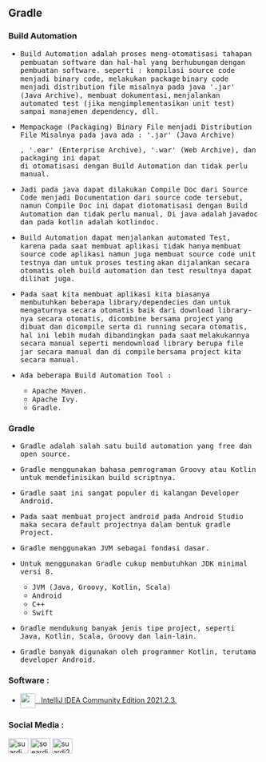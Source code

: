 ## Gradle

### Build Automation

- <samp> Build Automation adalah proses meng-otomatisasi tahapan pembuatan software dan hal-hal yang berhubungan</samp>
  <samp> dengan pembuatan software. seperti : kompilasi source code menjadi binary code, melakukan package</samp> 
  <samp> binary code menjadi distribution file misalnya pada java '.jar' (Java Archive), membuat dokumentasi,</samp> 
  <samp> menjalankan automated test (jika mengimplementasikan unit test) sampai manajemen dependency, dll.</samp>
  
- <samp>Mempackage (Packaging) Binary File menjadi Distribution File Misalnya pada java ada : '.jar' (Java Archive)</samp>

  <samp>, '.ear' (Enterprise Archive), '.war' (Web Archive), dan packaging ini dapat</samp>  
  <samp>di otomatisasi dengan Build Automation dan tidak perlu manual.</samp>
  
- <samp>Jadi pada java dapat dilakukan Compile Doc dari Source Code menjadi Documentation dari source code tersebut,</samp> 
  <samp>namun Compile Doc ini dapat diotomatisasi dengan Build Automation dan tidak perlu manual, Di java adalah</samp> 
  <samp>javadoc dan pada kotlin adalah kotlindoc.</samp>
  
- <samp>Build Automation dapat menjalankan automated Test, karena pada saat membuat aplikasi tidak hanya</samp>
  <samp>membuat source code aplikasi namun juga membuat source code unit testnya dan untuk proses testing</samp>
  <samp>akan dijalankan secara otomatis oleh build automation dan test resultnya dapat dilihat juga.</samp>
  
- <samp>Pada saat kita membuat aplikasi kita biasanya membutuhkan beberapa library/dependecies dan untuk</samp>
  <samp>mengaturnya secara otomatis baik dari download library-nya secara otomatis, dicombine bersama project</samp>
  <samp>yang dibuat dan dicompile serta di running secara otomatis, hal ini lebih mudah dibandingkan pada saat</samp>
  <samp>melakukannya secara manual seperti mendownload library berupa file jar secara manual dan di compile</samp>
  <samp>bersama project kita secara manual.</samp>
  
- <samp>Ada beberapa Build Automation Tool :</samp>
	- <samp>Apache Maven.</samp>
	- <samp>Apache Ivy.</samp>
	- <samp>Gradle.</samp>
  
### Gradle

- <samp>Gradle adalah salah satu build automation yang free dan open source.</samp>
	
- <samp>Gradle menggunakan bahasa pemrograman Groovy atau Kotlin untuk mendefinisikan build scriptnya.</samp>
	
- <samp>Gradle saat ini sangat populer di kalangan Developer Android.</samp>

- <samp>Pada saat membuat project android pada Android Studio maka secara default projectnya dalam bentuk gradle Project.</samp> 
 
- <samp>Gradle menggunakan JVM sebagai fondasi dasar.</samp>

- <samp>Untuk menggunakan Gradle cukup membutuhkan JDK minimal versi 8.</samp>
	- <samp>JVM (Java, Groovy, Kotlin, Scala)</samp>
	- <samp>Android</samp>
	- <samp>C++</samp>
	- <samp>Swift</samp>

- <samp>Gradle mendukung banyak jenis tipe project, seperti Java, Kotlin, Scala, Groovy dan lain-lain.</samp>

- <samp>Gradle banyak digunakan oleh programmer Kotlin, terutama developer Android.</samp>

### Software :

 - <a href="https://www.jetbrains.com/idea/download/?from=SafeEyes#section=windows" target="blank"><img align="center" src="https://img.icons8.com/material/144/000000/intellij-idea.png" height="30" width="30" />&nbsp;&nbsp;&nbsp;IntelliJ IDEA Community Edition 2021.2.3.</a>

### Social Media :
<p align="left">
<a href="https://fb.com/suardi.daudmanda" target="blank"><img align="center" src="https://cdn.jsdelivr.net/npm/simple-icons@v3/icons/facebook.svg" alt="suardi.daudmanda" height="30" width="40" /></a>
<a href="https://instagram.com/soeardi_26" target="blank"><img align="center" src="https://cdn.jsdelivr.net/npm/simple-icons@v3/icons/instagram.svg" alt="soeardi_26" height="30" width="40" /></a>
<a href="mailto:suardi260696@gmail.com" target="blank"><img align="center" src="https://cdn.jsdelivr.net/npm/simple-icons@v3/icons/gmail.svg" alt="suardi260696@gmail.com" height="30" width="40" /></a>
</p>

